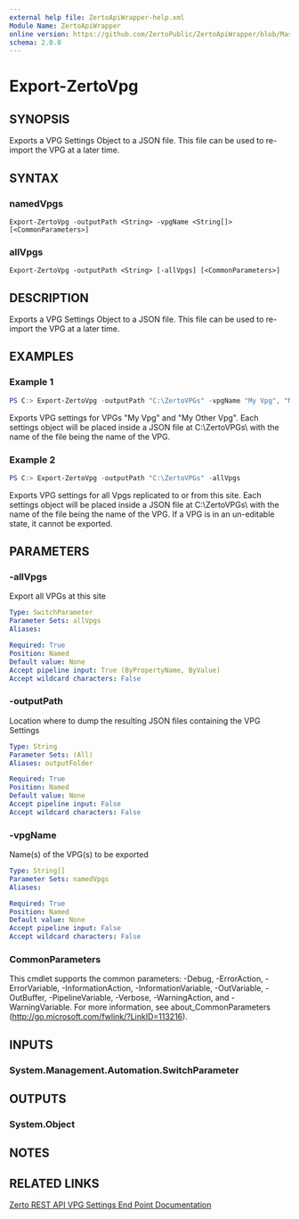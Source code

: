 ```yaml
---
external help file: ZertoApiWrapper-help.xml
Module Name: ZertoApiWrapper
online version: https://github.com/ZertoPublic/ZertoApiWrapper/blob/Master/docs/Export-ZertoVpg.md
schema: 2.0.0
---
```


# Export-ZertoVpg

## SYNOPSIS
Exports a VPG Settings Object to a JSON file. This file can be used to re-import the VPG at a later time.

## SYNTAX

### namedVpgs
```
Export-ZertoVpg -outputPath <String> -vpgName <String[]> [<CommonParameters>]
```

### allVpgs
```
Export-ZertoVpg -outputPath <String> [-allVpgs] [<CommonParameters>]
```

## DESCRIPTION
Exports a VPG Settings Object to a JSON file. This file can be used to re-import the VPG at a later time.

## EXAMPLES

### Example 1
```powershell
PS C:> Export-ZertoVpg -outputPath "C:\ZertoVPGs" -vpgName "My Vpg", "My Other Vpg"
```

Exports VPG settings for VPGs "My Vpg" and "My Other Vpg". Each settings object will be placed inside a JSON file at C:\ZertoVPGs\ with the name of the file being the name of the VPG.

### Example 2
```powershell
PS C:> Export-ZertoVpg -outputPath "C:\ZertoVPGs" -allVpgs
```

Exports VPG settings for all Vpgs replicated to or from this site. Each settings object will be placed inside a JSON file at C:\ZertoVPGs\ with the name of the file being the name of the VPG. If a VPG is in an un-editable state, it cannot be exported.

## PARAMETERS

### -allVpgs
Export all VPGs at this site

```yaml
Type: SwitchParameter
Parameter Sets: allVpgs
Aliases:

Required: True
Position: Named
Default value: None
Accept pipeline input: True (ByPropertyName, ByValue)
Accept wildcard characters: False
```

### -outputPath
Location where to dump the resulting JSON files containing the VPG Settings

```yaml
Type: String
Parameter Sets: (All)
Aliases: outputFolder

Required: True
Position: Named
Default value: None
Accept pipeline input: False
Accept wildcard characters: False
```

### -vpgName
Name(s) of the VPG(s) to be exported

```yaml
Type: String[]
Parameter Sets: namedVpgs
Aliases:

Required: True
Position: Named
Default value: None
Accept pipeline input: False
Accept wildcard characters: False
```

### CommonParameters
This cmdlet supports the common parameters: -Debug, -ErrorAction, -ErrorVariable, -InformationAction, -InformationVariable, -OutVariable, -OutBuffer, -PipelineVariable, -Verbose, -WarningAction, and -WarningVariable. For more information, see about_CommonParameters (http://go.microsoft.com/fwlink/?LinkID=113216).

## INPUTS

### System.Management.Automation.SwitchParameter

## OUTPUTS

### System.Object
## NOTES

## RELATED LINKS

[Zerto REST API VPG Settings End Point Documentation](http://s3.amazonaws.com/zertodownload_docs/Latest/Zerto%20Virtual%20Replication%20Zerto%20Virtual%20Manager%20%28ZVM%29%20-%20vSphere%20Online%20Help/RestfulAPIs/StatusAPIs.5.108.html#)
